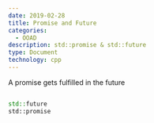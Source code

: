 ```yaml
---
date: 2019-02-28
title: Promise and Future
categories:
  - OOAD
description: std::promise & std::future 
type: Document
technology: cpp
---
```


A promise gets fulfilled in the future

```cpp

std::future
std::promise
```
